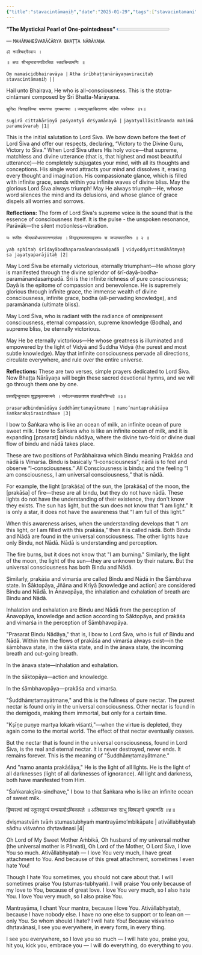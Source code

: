 ```yaml
---
{"title":"stavacintāmaṇiḥ","date":"2025-01-29","tags":["stavacintamani","bhattanarayana","scriptures"],"publish":true,"path":"scriptures/stavacintāmaṇiḥ.md","permalink":"/scriptures/stavacintamani/","PassFrontmatter":true}
---
```



**“The Mystickal Pearl of One-pointedness”** <progress id="file" max="100" value="01">01%</progress>

<span class="center-text">— `MAHĀMAHEŚVARĀĊĀRYA BHAṬṬA NĀRĀYAṆA`</span>

<span class="center-text">`ॐ नमश्चिद्भैरवाय ।`</span>

<span class="center-text">`॥ अथः श्रीभट्टमारायणविरचितः स्तवचिन्तामणिः ॥`</span>

<span class="center-text">`Oṃ namaścidbhairavāya |`</span>
<span class="center-text">`Atha śrībhaṭṭanārāyaṇaviracitaḥ stavacintāmaṇiḥ ||`</span>

<span class="center-text">Hail unto Bhairava, He who is all-consciousness.</span>
<span class="center-text">This is the stotra-cintāmani composed by Śrī Bhatta-Mārāyaṇa.</span>

<span class="center-text">`सुगिरा चित्तहारिण्या पश्यन्त्या दृश्यमानया ।`</span>
<span class="center-text">`जयत्युञ्ज्ञासितानन्द महिमा परमेश्वरः ॥१॥`</span>

<span class="center-text">`sugirā cittahāriṇyā paśyantyā dṛśyamānayā |`</span>
<span class="center-text">`jayatyullāsitānanda mahimā parameśvaraḥ |1|`</span>

This is the initial salutation to Lord Śiva. We bow down before the feet of Lord Śiva and offer our respects, declaring, “Victory to the Divine Guru, Victory to Śiva.” When Lord Śiva utters His holy voice—that supreme, matchless and divine utterance (that is, that highest and most beautiful utterance)—He completely subjugates your mind, with all its thoughts and conceptions. His single word attracts your mind and dissolves it, erasing every thought and imagination. His compassionate glance, which is filled with infinite grace, sends within you infinite waves of divine bliss. May the glorious Lord Śiva always triumph! May He always triumph—He, whose word silences the mind and its delusions, and whose glance of grace dispels all worries and sorrows.

<span class="center-text">**Reflections:**</span>
The form of Lord Śiva's supreme voice is the sound that is the essence of consciousness itself. It is the pulse - the unspoken resonance, Parāvāk—the silent motionless-vibration.


<span class="center-text">`यः स्फीतः श्रीदयाबोधपरमानन्दसंपदा ।`</span>
<span class="center-text">`विद्याद्दश्याततमाहात्म्यः स जयल्यपराजितः ॥ २ ॥`</span>

<span class="center-text">`yaḥ sphītaḥ śrīdayābodhaparamānandasaṁpadā |`</span>
<span class="center-text">`vidyoddyotitamāhātmyaḥ 
sa jayatyaparājitaḥ |2|`</span>

May Lord Śiva be eternally victorious, eternally triumphant—He whose glory is manifested through the divine splendor of śrī-dayā-bodha-paramānandasaṁpadā. Śri is the infinite richness of pure consciousness; Dayā is the epitome of compassion and benevolence. He is supremely glorious through infinite grace, the immense wealth of divine consciousness, infinite grace, bodha (all-pervading knowledge), and paramānanda (ultimate bliss).

May Lord Śiva, who is radiant with the radiance of omnipresent consciousness, eternal compassion, supreme knowledge (Bodha), and supreme bliss, be eternally victorious.

May He be eternally victorious—He whose greatness is illuminated and empowered by the light of Vidyā and Śuddha Vidyā (the purest and most subtle knowledge). May that infinite consciousness pervade all directions, circulate everywhere, and rule over the entire universe.

<span class="center-text">**Reflections:**</span>
These are two verses, simple prayers dedicated to Lord Śiva. Now Bhaṭṭa Nārāyaṇa will begin these sacred devotional hymns, and we will go through them one by one.

<span class="center-text">`प्रसरद्विन्दुनादाय`</span>
<span class="center-text">`शुद्धामृतमयात्मने ।`</span>
<span class="center-text">`नमोऽनन्तप्रकाशाय`</span>
<span class="center-text">`शंकरक्षीरसिन्धवे ॥३॥`</span>

<span class="center-text">`prasaradbindunādāya`</span>
<span class="center-text">`śuddhāmṛtamayātmane |`</span>
<span class="center-text">`namo’nantaprakāśāya`</span>
<span class="center-text">`śaṅkarakṣīrasindhave |3|`</span>


I bow to Śaṅkara who is like an ocean of milk, an infinite ocean of pure sweet milk. I bow to Śaṅkara who is like an infinite ocean of milk, and it is expanding [prasarat] bindu nādāya, where the divine two-fold or divine dual flow of bindu and nādā takes place.

These are two positions of Parābhairava which Bindu meaning Prakāśa and nādā is Vimarśa. Bindu is basically “I-consciousness”; nādā is to feel and observe “I-consciousness.” All Consciousness is bindu; and the feeling “I am consciousness, I am universal consciousness,” that is nādā.

For example, the light [prakāśa] of the sun, the [prakāśa] of the moon, the [prakāśa] of fire—these are all bindu, but they do not have nādā. These lights do not have the understanding of their existence, they don't know they exists. The sun has light, but the sun does not know that “I am light.” It is only a star, it does not have the awareness that “I am full of this light.”

When this awareness arises, when the understanding develops that “I am this light, or I am filled with this prakāśa,” then it is called nādā. Both Bindu and Nādā are found in the universal consciousness. The other lights have only Bindu, not Nādā. Nādā is understanding and perception.

The fire burns, but it does not know that "I am burning." Similarly, the light of the moon, the light of the sun—they are unknown by their nature. But the universal consciousness has both Bindu and Nādā.

Similarly, prakāśa and vimarśa are called Bindu and Nādā in the Śāmbhava state. In Śāktopāya, Jñāna and Krīyā [knowledge and action] are considered Bindu and Nādā. In Ānavopāya, the inhalation and exhalation of breath are Bindu and Nādā.

Inhalation and exhalation are Bindu and Nādā from the perception of Ānavopāya, knowledge and action according to Śāktopāya, and prakāśa and vimarśa in the perception of Śāmbhavopāya.

"Prasarat Bindu Nādāya," that is, I bow to Lord Śiva, who is full of Bindu and Nādā. Within him the flows of prakāśa and vimarśa always exist—in the śāmbhava state, in the śākta state, and in the ānava state, the incoming breath and out-going breath.

In the ānava state—inhalation and exhalation.

In the śāktopāya—action and knowledge.

In the śāmbhavopāya—prakāśa and vimarśa.

"Śuddhāmṛtamayātmane," and this is the fullness of pure nectar. The purest nectar is found only in the universal consciousness. Other nectar is found in the demigods, making them immortal, but only for a certain time.

"Kṣīṇe puṇye martya lokaṁ viśanti,"—when the virtue is depleted, they again come to the mortal world. The effect of that nectar eventually ceases.

But the nectar that is found in the universal consciousness, found in Lord Śiva, is the real and eternal nectar. It is never destroyed, never ends. It remains forever. This is the meaning of "Śuddhāmṛtamayātmane."

And "namo ananta prakāśāya," He is the light of all lights. He is the light of all darknesses (light of all darknesses of ignorance). All light and darkness, both have manifested from Him.

"Śaṅkarakṣīra-sindhave," I bow to that Śaṅkara who is like an infinite ocean of sweet milk.

<span class="center-text">द्विष्मस्त्वां त्वां स्तुमस्तुभ्यं</span>
<span class="center-text">मन्त्रयामोऽम्बिकापते ॥</span>
<span class="center-text">अतिवाल्लभ्यतः साधु</span>
<span class="center-text">विश्वङ्गो धृतवानसि ॥४॥</span>

<span class="center-text">dviṣmastvāṁ tvāṁ</span>
<span class="center-text">stumastubhyaṁ</span>
<span class="center-text">mantrayāmo’mbikāpate |</span>
<span class="center-text">ativāllabhyataḥ sādhu</span>
<span class="center-text">viśvaṅno dhṛtavānasi |4|</span>

Oh Lord of My Sweet Mother Aṁbikā, Oh husband of my universal mother (the universal mother is Pārvati), Oh Lord of the Mother, O Lord Śiva, I love You so much. Ativāllabhyataḥ — I love You very much, I have great attachment to You. And because of this great attachment, sometimes I even hate You!

Though I hate You sometimes, you should not care about that. I will sometimes praise You (stumas-tubhyaṁ). I will praise You only because of my love to You, because of great love. I love You very much, so I also hate You. I love You very much, so I also praise You.

Mantrayāma, I chant Your mantra, because I love You. Ativāllabhyataḥ, because I have nobody else. I have no one else to support or to lean on — only You. So whom should I hate? I will hate You! Because viśvaṅno dhṛtavānasi, I see you everywhere, in every form, in every thing.

I see you everywhere, so I love you so much — I will hate you, praise you, hit you, kick you, embrace you — I will do everything, do everything to you.